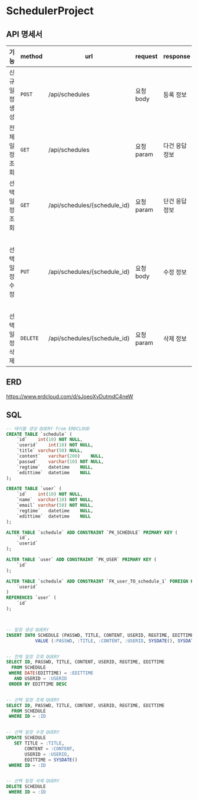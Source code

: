 # SchedulerProject

## API 명세서
|기능|method|url|request|response|status|
|----|---|---|---|---|---|
|신규일정 생성|`POST`  |/api/schedules              |요청 body  |등록 정보      |200: 정상 등록, 400: 비정상 값|
|전체일정 조회|`GET`   |/api/schedules              |요청 param |다건 응답 정보  |200: 정상 조회|
|선택일정 조회|`GET`   |/api/schedules/{schedule_id}|요청 param |단건 응답 정보  |200: 정상 조회, 404: 일정이 사라짐|
|선택일정 수정|`PUT`   |/api/schedules/{schedule_id}|요청 body  |수정 정보      |200: 정상 수정, 400: 비정상 값, 404: 일정이 사라짐|
|선택일정 삭제|`DELETE`|/api/schedules/{schedule_id}|요청 param |삭제 정보      |200: 정상 삭제, 404: 일정이 사라짐|


## ERD
https://www.erdcloud.com/d/sJoeoXvDutmdC4neW


## SQL
```sql
-- 테이블 생성 QUERY from ERDCLOUD
CREATE TABLE `schedule` (
	`id`	int(10)	NOT NULL,
	`userid`	int(10)	NOT NULL,
	`title`	varchar(50)	NULL,
	`content`	varchar(200)	NULL,
	`passwd`	varchar(10)	NOT NULL,
	`regtime`	datetime	NULL,
	`edittime`	datetime	NULL
);

CREATE TABLE `user` (
	`id`	int(10)	NOT NULL,
	`name`	varchar(10)	NOT NULL,
	`email`	varchar(50)	NOT NULL,
	`regtime`	datetime	NULL,
	`edittime`	datetime	NULL
);

ALTER TABLE `schedule` ADD CONSTRAINT `PK_SCHEDULE` PRIMARY KEY (
	`id`,
	`userid`
);

ALTER TABLE `user` ADD CONSTRAINT `PK_USER` PRIMARY KEY (
	`id`
);

ALTER TABLE `schedule` ADD CONSTRAINT `FK_user_TO_schedule_1` FOREIGN KEY (
	`userid`
)
REFERENCES `user` (
	`id`
);



-- 일정 생성 QUERY
INSERT INTO SCHEDULE (PASSWD, TITLE, CONTENT, USERID, REGTIME, EDITTIME)
	       VALUE (:PASSWD, :TITLE, :CONTENT, :USERID, SYSDATE(), SYSDATE())


-- 전체 일정 조회 QUERY
SELECT ID, PASSWD, TITLE, CONTENT, USERID, REGTIME, EDITTIME
  FROM SCHEDULE
 WHERE DATE(EDITTIME) = :EDITTIME
   AND USERID = :USERID
 ORDER BY EDITTIME DESC


-- 선택 일정 조회 QUERY
SELECT ID, PASSWD, TITLE, CONTENT, USERID, REGTIME, EDITTIME
  FROM SCHEDULE
 WHERE ID = :ID


-- 선택 일정 수정 QUERY
UPDATE SCHEDULE
   SET TITLE = :TITLE,
       CONTENT = :CONTENT,
       USERID = :USERID,
       EDITTIME = SYSDATE()
 WHERE ID = :ID


-- 선택 일정 삭제 QUERY
DELETE SCHEDULE
 WHERE ID = :ID
```
